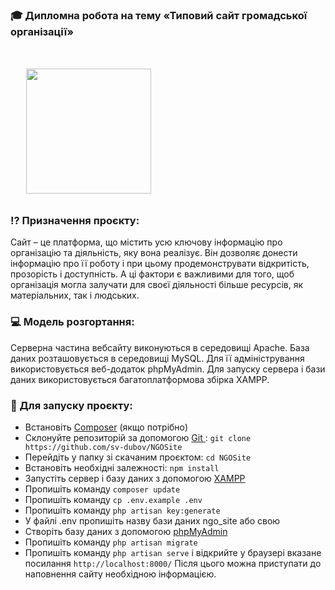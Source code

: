 ### :mortar_board: Дипломна робота на тему «Типовий сайт громадської організації»

# <img align="center" style="padding:10px 25px;" src="https://github.com/sv-dubov/NGOSite/blob/master/public/images/logoSuperNGO.png" width="200" >

### :interrobang: Призначення проєкту:
Сайт – це платформа, що містить усю ключову інформацію про організацію та діяльність, яку вона реалізує. Він дозволяє донести інформацію про її роботу і при цьому продемонструвати відкритість, прозорість і доступність. А ці фактори є важливими для того, щоб організація могла залучати для своєї діяльності більше ресурсів, як матеріальних, так і людських.

### :computer: Модель розгортання:
Серверна частина вебсайту виконуються в середовищі Apache.
База даних розташовується в середовищі MySQL. Для її адміністрування використовується веб-додаток phpMyAdmin.
Для запуску сервера і бази даних використовується багатоплатформова збірка XAMPP.

### :book: Для запуску проєкту:
- Встановіть [Composer](https://getcomposer.org) (якщо потрібно)
- Склонуйте репозиторій за допомогою [Git ](https://git-scm.com/downloads): `git clone https://github.com/sv-dubov/NGOSite`
- Перейдіть у папку зі скачаним проєктом: `cd NGOSite`
- Встановіть необхідні залежності: `npm install`
- Запустіть сервер і базу даних з допомогою [XAMPP](https://www.apachefriends.org/index.html)
- Пропишіть команду `composer update`
- Пропишіть команду `cp .env.example .env`
- Пропишіть команду `php artisan key:generate`
- У файлі .env пропишіть назву бази даних ngo_site або свою
- Створіть базу даних з допомогою [phpMyAdmin](https://www.phpmyadmin.net)
- Пропишіть команду `php artisan migrate`
- Пропишіть команду `php artisan serve` і відкрийте у браузері вказане посилання `http://localhost:8000/`
Після цього можна приступати до наповнення сайту необхідною інформацією.

